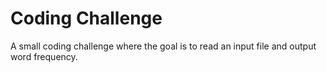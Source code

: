 # Coding Challenge
A small coding challenge where the goal is to read an input file and output word frequency.
